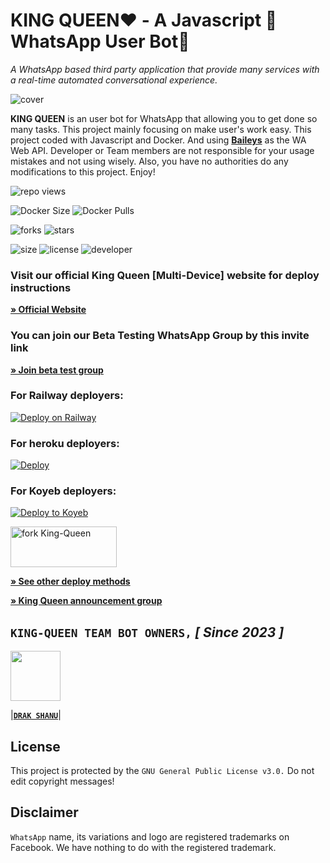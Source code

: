# **KING QUEEN♥️** - A Javascript 💃 WhatsApp User Bot🤖
*A WhatsApp based third party application that provide many services with a real-time automated conversational experience.*

![cover]()

**KING QUEEN** is an user bot for WhatsApp that allowing you to get done so many tasks. This project mainly focusing on make user's work easy. This project coded with Javascript and Docker. And using **[Baileys](https://github.com/adiwajshing/Baileys)** as the WA Web API. Developer or Team members are not responsible for your usage mistakes and not using wisely. Also, you have no authorities do any modifications to this project. Enjoy!

![repo views](https://hits.seeyoufarm.com/api/count/incr/badge.svg?url=https%3A%2F%2Fgithub.com%2FDrakShanu%2FKingQueen&count_bg=%2379C83D&title_bg=%23555555&icon=gitpod.svg&icon_color=%23E7E7E7&title=Views&edge_flat=false)

![Docker Size](https://img.shields.io/docker/image-size/DrakShanu/KingQueen?style=flat&logo=docker&label=Docker+Size)
![Docker Pulls](https://img.shields.io/docker/pulls/DrakShanu/KingQueen?style=flat&logo=docker&label=Docker+Pulls)

![forks](https://img.shields.io/github/forks/DrakShanu/KingQueen?label=Forks&style=social)
![stars](https://img.shields.io/github/stars/DrakShanu/KingQueen?style=social)

![size](https://img.shields.io/github/repo-size/DrakShanu/KingQueen?color=purple&label=Repo%20Size&style=plastic)
![license](https://img.shields.io/github/license/DrakShanu/KingQueen?color=purple&label=License&style=plastic)
![developer](https://img.shields.io/static/v1?label=Author&message=Drak%20Shanu&color=purple&style=plastic)

### Visit our official King Queen [Multi-Device] website for deploy instructions

**[» Official Website]()**

### You can join our Beta Testing WhatsApp Group by this invite link

**[» Join beta test group](https://chat.whatsapp.com/GMwn9PwtjlCG5BciExDXIU)**

### For Railway deployers:
[![Deploy on Railway](https://railway.app/button.svg)](https://railway.app/template/2B1VYo)

### For heroku deployers:
[![Deploy](https://www.herokucdn.com/deploy/button.svg)](https://heroku.com/deploy)

### For Koyeb deployers:
[![Deploy to Koyeb](https://www.koyeb.com/static/images/deploy/button.svg)](https://app.koyeb.com/apps/deploy?type=git&repository=github.com/prabathLK/PRABATH-MD&branch=main&env[BOT_NUMBER]&env[SESSION_ID]&env[GITHUB_USERNAME]&env[GITHUB_AUTH_TOKEN]&name=prabath-md)

<a href="https://github.com/Lakshan2002924/King-Queen/fork" target="blank"><img align="center" src="https://i.imgur.com/cxaSEWe.png" alt="fork King-Queen" height="65" width="170" /></a>


**[» See other deploy methods]()**

**[» King Queen announcement group](https://chat.whatsapp.com/GMwn9PwtjlCG5BciExDXIU)**

## **`KING-QUEEN TEAM BOT OWNERS,`**  *[ Since 2023 ]*

<a href="https://github.com/Lakshan2002924/"><img src="https://avatars.githubusercontent.com/u/106251140?v=4" width=80 height=80></a>   

|**[`DRAK SHANU`](https://github.com/Lakshan2002924)**|

## License
This project is protected by the `GNU General Public License v3.0.`
Do not edit copyright messages!

## Disclaimer
`WhatsApp` name, its variations and logo are registered trademarks on Facebook. We have nothing to do with the registered trademark.
